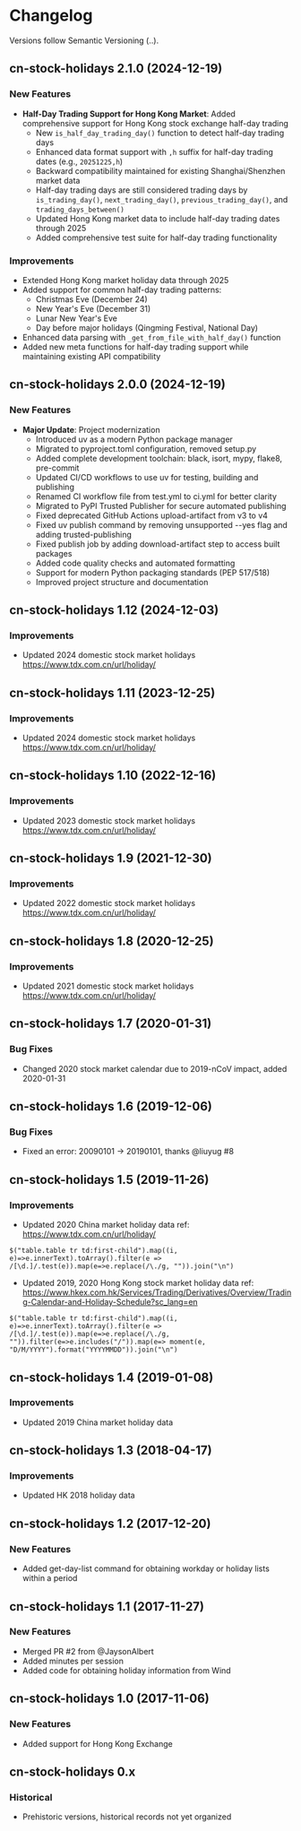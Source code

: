 # Changelog

Versions follow Semantic Versioning (<major>.<minor>.<patch>).

## cn-stock-holidays 2.1.0 (2024-12-19)

### New Features

- **Half-Day Trading Support for Hong Kong Market**: Added comprehensive support for Hong Kong stock exchange half-day trading
  - New `is_half_day_trading_day()` function to detect half-day trading days
  - Enhanced data format support with `,h` suffix for half-day trading dates (e.g., `20251225,h`)
  - Backward compatibility maintained for existing Shanghai/Shenzhen market data
  - Half-day trading days are still considered trading days by `is_trading_day()`, `next_trading_day()`, `previous_trading_day()`, and `trading_days_between()`
  - Updated Hong Kong market data to include half-day trading dates through 2025
  - Added comprehensive test suite for half-day trading functionality

### Improvements

- Extended Hong Kong market holiday data through 2025
- Added support for common half-day trading patterns:
  - Christmas Eve (December 24)
  - New Year's Eve (December 31)
  - Lunar New Year's Eve
  - Day before major holidays (Qingming Festival, National Day)
- Enhanced data parsing with `_get_from_file_with_half_day()` function
- Added new meta functions for half-day trading support while maintaining existing API compatibility

## cn-stock-holidays 2.0.0 (2024-12-19)

### New Features

- **Major Update**: Project modernization
  - Introduced uv as a modern Python package manager
  - Migrated to pyproject.toml configuration, removed setup.py
  - Added complete development toolchain: black, isort, mypy, flake8, pre-commit
  - Updated CI/CD workflows to use uv for testing, building and publishing
  - Renamed CI workflow file from test.yml to ci.yml for better clarity
  - Migrated to PyPI Trusted Publisher for secure automated publishing
  - Fixed deprecated GitHub Actions upload-artifact from v3 to v4
  - Fixed uv publish command by removing unsupported --yes flag and adding trusted-publishing
  - Fixed publish job by adding download-artifact step to access built packages
  - Added code quality checks and automated formatting
  - Support for modern Python packaging standards (PEP 517/518)
  - Improved project structure and documentation

## cn-stock-holidays 1.12 (2024-12-03)

### Improvements

- Updated 2024 domestic stock market holidays <https://www.tdx.com.cn/url/holiday/>

## cn-stock-holidays 1.11 (2023-12-25)

### Improvements

- Updated 2024 domestic stock market holidays <https://www.tdx.com.cn/url/holiday/>

## cn-stock-holidays 1.10 (2022-12-16)

### Improvements

- Updated 2023 domestic stock market holidays <https://www.tdx.com.cn/url/holiday/>

## cn-stock-holidays 1.9 (2021-12-30)

### Improvements

- Updated 2022 domestic stock market holidays <https://www.tdx.com.cn/url/holiday/>

## cn-stock-holidays 1.8 (2020-12-25)

### Improvements

- Updated 2021 domestic stock market holidays <https://www.tdx.com.cn/url/holiday/>

## cn-stock-holidays 1.7 (2020-01-31)

### Bug Fixes

- Changed 2020 stock market calendar due to 2019-nCoV impact, added 2020-01-31

## cn-stock-holidays 1.6 (2019-12-06)

### Bug Fixes

- Fixed an error: 20090101 -> 20190101, thanks @liuyug #8

## cn-stock-holidays 1.5 (2019-11-26)

### Improvements

- Updated 2020 China market holiday data ref: <https://www.tdx.com.cn/url/holiday/>

```
$("table.table tr td:first-child").map((i, e)=>e.innerText).toArray().filter(e => /[\d.]/.test(e)).map(e=>e.replace(/\./g, "")).join("\n")
```

- Updated 2019, 2020 Hong Kong stock market holiday data ref: <https://www.hkex.com.hk/Services/Trading/Derivatives/Overview/Trading-Calendar-and-Holiday-Schedule?sc_lang=en>

```
$("table.table tr td:first-child").map((i, e)=>e.innerText).toArray().filter(e => /[\d.]/.test(e)).map(e=>e.replace(/\./g, "")).filter(e=>e.includes("/")).map(e=> moment(e, "D/M/YYYY").format("YYYYMMDD")).join("\n")
```

## cn-stock-holidays 1.4 (2019-01-08)

### Improvements

- Updated 2019 China market holiday data

## cn-stock-holidays 1.3 (2018-04-17)

### Improvements

- Updated HK 2018 holiday data

## cn-stock-holidays 1.2 (2017-12-20)

### New Features

- Added get-day-list command for obtaining workday or holiday lists within a period

## cn-stock-holidays 1.1 (2017-11-27)

### New Features

- Merged PR #2 from @JaysonAlbert
- Added minutes per session
- Added code for obtaining holiday information from Wind

## cn-stock-holidays 1.0 (2017-11-06)

### New Features

- Added support for Hong Kong Exchange

## cn-stock-holidays 0.x

### Historical

- Prehistoric versions, historical records not yet organized
